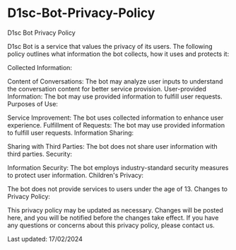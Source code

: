 # D1sc-Bot-Privacy-Policy

D1sc Bot Privacy Policy

D1sc Bot is a service that values the privacy of its users. The following policy outlines what information the bot collects, how it uses and protects it:

Collected Information:

Content of Conversations: The bot may analyze user inputs to understand the conversation content for better service provision.
User-provided Information: The bot may use provided information to fulfill user requests.
Purposes of Use:

Service Improvement: The bot uses collected information to enhance user experience.
Fulfillment of Requests: The bot may use provided information to fulfill user requests.
Information Sharing:

Sharing with Third Parties: The bot does not share user information with third parties.
Security:

Information Security: The bot employs industry-standard security measures to protect user information.
Children's Privacy:

The bot does not provide services to users under the age of 13.
Changes to Privacy Policy:

This privacy policy may be updated as necessary. Changes will be posted here, and you will be notified before the changes take effect.
If you have any questions or concerns about this privacy policy, please contact us.

Last updated: 17/02/2024

